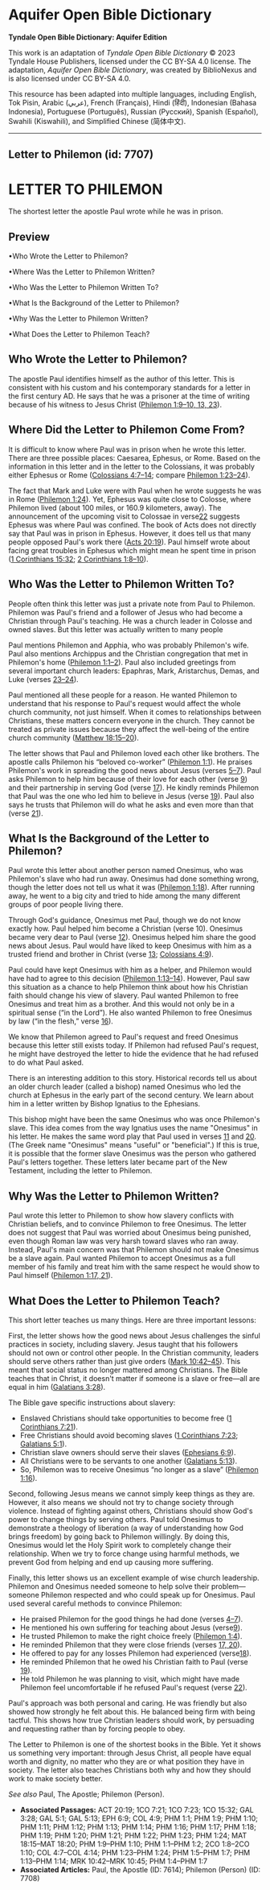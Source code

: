 # Aquifer Open Bible Dictionary

**Tyndale Open Bible Dictionary: Aquifer Edition**

This work is an adaptation of *Tyndale Open Bible Dictionary* © 2023 Tyndale House Publishers, licensed under the CC BY\-SA 4\.0 license. The adaptation, *Aquifer Open Bible Dictionary*, was created by BiblioNexus and is also licensed under CC BY\-SA 4\.0\.

This resource has been adapted into multiple languages, including English, Tok Pisin, Arabic (عربي), French (Français), Hindi (हिंदी), Indonesian (Bahasa Indonesia), Portuguese (Português), Russian (Русский), Spanish (Español), Swahili (Kiswahili), and Simplified Chinese (简体中文).



--------------------------------

## Letter to Philemon (id: 7707)

LETTER TO PHILEMON
==================

The shortest letter the apostle Paul wrote while he was in prison.

Preview
-------

•Who Wrote the Letter to Philemon?

•Where Was the Letter to Philemon Written?

•Who Was the Letter to Philemon Written To?

•What Is the Background of the Letter to Philemon?

•Why Was the Letter to Philemon Written?

•What Does the Letter to Philemon Teach?

Who Wrote the Letter to Philemon?
---------------------------------

The apostle Paul identifies himself as the author of this letter. This is consistent with his custom and his contemporary standards for a letter in the first century AD. He says that he was a prisoner at the time of writing because of his witness to Jesus Christ ([Philemon 1:9–10, 13, 23](https://ref.ly/Phlm1:9-Phlm1:10,Phlm1:13,Phlm1:23)).

Where Did the Letter to Philemon Come From?
-------------------------------------------

It is difficult to know where Paul was in prison when he wrote this letter. There are three possible places: Caesarea, Ephesus, or Rome. Based on the information in this letter and in the letter to the Colossians, it was probably either Ephesus or Rome ([Colossians 4:7–14](https://ref.ly/Col4:7-Col4:14); compare [Philemon 1:23–24](https://ref.ly/Phlm1:23-Phlm1:24)). 

The fact that Mark and Luke were with Paul when he wrote suggests he was in Rome ([Philemon 1:24](https://ref.ly/Phlm1:24)). Yet, Ephesus was quite close to Colosse, where Philemon lived (about 100 miles, or 160\.9 kilometers, away). The announcement of the upcoming visit to Colossae in verse[22](https://ref.ly/Phlm1:22) suggests Ephesus was where Paul was confined. The book of Acts does not directly say that Paul was in prison in Ephesus. However, it does tell us that many people opposed Paul's work there ([Acts 20:19](https://ref.ly/Acts20:19)). Paul himself wrote about facing great troubles in Ephesus which might mean he spent time in prison ([1 Corinthians 15:32](https://ref.ly/1Cor15:32); [2 Corinthians 1:8–10](https://ref.ly/2Cor1:8-2Cor1:10)).

Who Was the Letter to Philemon Written To?
------------------------------------------

People often think this letter was just a private note from Paul to Philemon. Philemon was Paul's friend and a follower of Jesus who had become a Christian through Paul's teaching. He was a church leader in Colosse and owned slaves. But this letter was actually written to many people

Paul mentions Philemon and Apphia, who was probably Philemon's wife. Paul also mentions Archippus and the Christian congregation that met in Philemon's home ([Philemon 1:1–2](https://ref.ly/Phlm1:1-Phlm1:2)). Paul also included greetings from several important church leaders: Epaphras, Mark, Aristarchus, Demas, and Luke (verses [23–24](https://ref.ly/Phlm1:23-Phlm1:24)). 

Paul mentioned all these people for a reason. He wanted Philemon to understand that his response to Paul's request would affect the whole church community, not just himself. When it comes to relationships between Christians, these matters concern everyone in the church. They cannot be treated as private issues because they affect the well\-being of the entire church community ([Matthew 18:15–20](https://ref.ly/Matt18:15-Matt18:20)).

The letter shows that Paul and Philemon loved each other like brothers. The apostle calls Philemon his “beloved co\-worker” ([Philemon 1:1](https://ref.ly/Phlm1:1)). He praises Philemon's work in spreading the good news about Jesus (verses [5–7](https://ref.ly/Phlm1:5-Phlm1:7)). Paul asks Philemon to help him because of their love for each other (verse [9](https://ref.ly/Phlm1:9)) and their partnership in serving God (verse [17](https://ref.ly/Phlm1:17)). He kindly reminds Philemon that Paul was the one who led him to believe in Jesus (verse [19](https://ref.ly/Phlm1:19)). Paul also says he trusts that Philemon will do what he asks and even more than that (verse [21](https://ref.ly/Phlm1:21)).

What Is the Background of the Letter to Philemon?
-------------------------------------------------

Paul wrote this letter about another person named Onesimus, who was Philemon's slave who had run away. Onesimus had done something wrong, though the letter does not tell us what it was ([Philemon 1:18](https://ref.ly/Phlm1:18)). After running away, he went to a big city and tried to hide among the many different groups of poor people living there.

Through God's guidance, Onesimus met Paul, though we do not know exactly how. Paul helped him become a Christian (verse 10\). Onesimus became very dear to Paul (verse [12](https://ref.ly/Phlm1:12)). Onesimus helped him share the good news about Jesus. Paul would have liked to keep Onesimus with him as a trusted friend and brother in Christ (verse [13](https://ref.ly/Phlm1:13); [Colossians 4:9](https://ref.ly/Col4:9)).

Paul could have kept Onesimus with him as a helper, and Philemon would have had to agree to this decision ([Philemon 1:13–14](https://ref.ly/Phlm1:13-Phlm1:14)). However, Paul saw this situation as a chance to help Philemon think about how his Christian faith should change his view of slavery. Paul wanted Philemon to free Onesimus and treat him as a brother. And this would not only be in a spiritual sense (“in the Lord”). He also wanted Philemon to free Onesimus by law (“in the flesh,” verse [16](https://ref.ly/Phlm1:16)). 

We know that Philemon agreed to Paul's request and freed Onesimus because this letter still exists today. If Philemon had refused Paul's request, he might have destroyed the letter to hide the evidence that he had refused to do what Paul asked.

There is an interesting addition to this story. Historical records tell us about an older church leader (called a bishop) named Onesimus who led the church at Ephesus in the early part of the second century. We learn about him in a letter written by Bishop Ignatius to the Ephesians.

This bishop might have been the same Onesimus who was once Philemon's slave. This idea comes from the way Ignatius uses the name "Onesimus" in his letter. He makes the same word play that Paul used in verses [11](https://ref.ly/Phlm1:11) and [20](https://ref.ly/Phlm1:20). (The Greek name "Onesimus" means "useful" or "beneficial".) If this is true, it is possible that the former slave Onesimus was the person who gathered Paul's letters together. These letters later became part of the New Testament, including the letter to Philemon.

Why Was the Letter to Philemon Written?
---------------------------------------

Paul wrote this letter to Philemon to show how slavery conflicts with Christian beliefs, and to convince Philemon to free Onesimus. The letter does not suggest that Paul was worried about Onesimus being punished, even though Roman law was very harsh toward slaves who ran away. Instead, Paul's main concern was that Philemon should not make Onesimus be a slave again. Paul wanted Philemon to accept Onesimus as a full member of his family and treat him with the same respect he would show to Paul himself ([Philemon 1:17, 21](https://ref.ly/Phlm1:17,Phlm1:21)).

What Does the Letter to Philemon Teach?
---------------------------------------

This short letter teaches us many things. Here are three important lessons:

First, the letter shows how the good news about Jesus challenges the sinful practices in society, including slavery. Jesus taught that his followers should not own or control other people. In the Christian community, leaders should serve others rather than just give orders ([Mark 10:42–45](https://ref.ly/Mark10:42-Mark10:45)). This meant that social status no longer mattered among Christians. The Bible teaches that in Christ, it doesn't matter if someone is a slave or free—all are equal in him ([Galatians 3:28](https://ref.ly/Gal3:28)). 

The Bible gave specific instructions about slavery: 

* Enslaved Christians should take opportunities to become free ([1 Corinthians 7:21](https://ref.ly/1Cor7:21)).
* Free Christians should avoid becoming slaves ([1 Corinthians 7:23](https://ref.ly/1Cor7:23); [Galatians 5:1](https://ref.ly/Gal5:1)).
* Christian slave owners should serve their slaves ([Ephesians 6:9](https://ref.ly/Eph6:9)).
* All Christians were to be servants to one another ([Galatians 5:13](https://ref.ly/Gal5:13)).
* So, Philemon was to receive Onesimus “no longer as a slave” ([Philemon 1:16](https://ref.ly/Phlm1:16)).

Second, following Jesus means we cannot simply keep things as they are. However, it also means we should not try to change society through violence. Instead of fighting against others, Christians should show God's power to change things by serving others. Paul told Onesimus to demonstrate a theology of liberation (a way of understanding how God brings freedom) by going back to Philemon willingly. By doing this, Onesimus would let the Holy Spirit work to completely change their relationship. When we try to force change using harmful methods, we prevent God from helping and end up causing more suffering.

Finally, this letter shows us an excellent example of wise church leadership. Philemon and Onesimus needed someone to help solve their problem—someone Philemon respected and who could speak up for Onesimus. Paul used several careful methods to convince Philemon:

* He praised Philemon for the good things he had done (verses [4–7](https://ref.ly/Phlm1:4-Phlm1:7)).
* He mentioned his own suffering for teaching about Jesus (verse[9](https://ref.ly/Phlm1:9)).
* He trusted Philemon to make the right choice freely ([Philemon 1:4](https://ref.ly/Phlm1:14)).
* He reminded Philemon that they were close friends (verses [17, 20](https://ref.ly/Phlm1:17,Phlm1:20)).
* He offered to pay for any losses Philemon had experienced (verse[18](https://ref.ly/Phlm1:18)).
* He reminded Philemon that he owed his Christian faith to Paul (verse [19](https://ref.ly/Phlm1:19)).
* He told Philemon he was planning to visit, which might have made Philemon feel uncomfortable if he refused Paul's request (verse [22](https://ref.ly/Phlm1:22)).

Paul's approach was both personal and caring. He was friendly but also showed how strongly he felt about this. He balanced being firm with being tactful. This shows how true Christian leaders should work, by persuading and requesting rather than by forcing people to obey.

The Letter to Philemon is one of the shortest books in the Bible. Yet it shows us something very important: through Jesus Christ, all people have equal worth and dignity, no matter who they are or what position they have in society. The letter also teaches Christians both why and how they should work to make society better.

*See also* Paul, The Apostle; Philemon (Person).

* **Associated Passages:** ACT 20:19; 1CO 7:21; 1CO 7:23; 1CO 15:32; GAL 3:28; GAL 5:1; GAL 5:13; EPH 6:9; COL 4:9; PHM 1:1; PHM 1:9; PHM 1:10; PHM 1:11; PHM 1:12; PHM 1:13; PHM 1:14; PHM 1:16; PHM 1:17; PHM 1:18; PHM 1:19; PHM 1:20; PHM 1:21; PHM 1:22; PHM 1:23; PHM 1:24; MAT 18:15–MAT 18:20; PHM 1:9–PHM 1:10; PHM 1:1–PHM 1:2; 2CO 1:8–2CO 1:10; COL 4:7–COL 4:14; PHM 1:23–PHM 1:24; PHM 1:5–PHM 1:7; PHM 1:13–PHM 1:14; MRK 10:42–MRK 10:45; PHM 1:4–PHM 1:7
* **Associated Articles:** Paul, the Apostle (ID: 7614); Philemon (Person) (ID: 7708)


